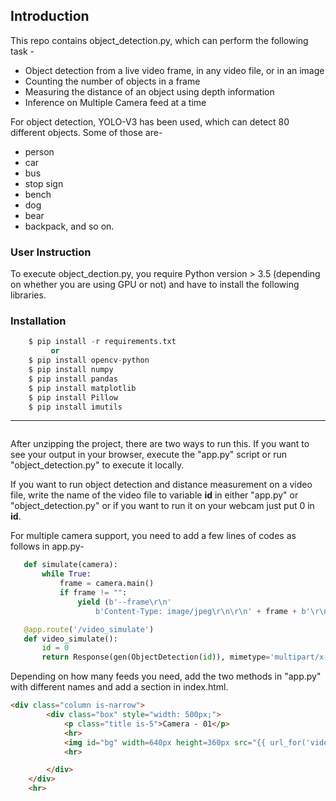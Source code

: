 

## Introduction
 This repo contains object_detection.py, which can perform the following task -
 - Object detection from a live video frame, in any video file, or in an image
 - Counting the number of objects in a frame
 - Measuring the distance of an object using depth information
 - Inference on Multiple Camera feed at a time
 
For object detection, YOLO-V3 has been used, which can detect 80 different objects. Some of those are-
- person
- car
- bus
- stop sign
- bench
- dog
- bear
- backpack, and so on.

### User Instruction




To execute object_dection.py, you require Python version > 3.5 (depending on whether you are using GPU or not) and have to install the following libraries.

### Installation
``` python
    $ pip install -r requirements.txt
         or
    $ pip install opencv-python
    $ pip install numpy
    $ pip install pandas
    $ pip install matplotlib
    $ pip install Pillow
    $ pip install imutils
```
<hr>


```

```


After unzipping the project, there are two ways to run this. If you want to see your output in your browser, execute the "app.py" script or run "object_detection.py" to execute it locally.


If you want to run object detection and distance measurement on a video file, write the name of the video file to variable <b>id</b> in either "app.py" or "object_detection.py" or if you want to run it on your webcam just put 0 in <b>id</b>.




For multiple camera support, you need to add a few lines of codes as follows in app.py-

``` python
   def simulate(camera):
       while True:
           frame = camera.main()
           if frame != "":
               yield (b'--frame\r\n'
                   b'Content-Type: image/jpeg\r\n\r\n' + frame + b'\r\n\r\n')

   @app.route('/video_simulate')
   def video_simulate():
       id = 0
       return Response(gen(ObjectDetection(id)), mimetype='multipart/x-mixed-replace; boundary=frame')
```

Depending on how many feeds you need, add the two methods in "app.py" with different names and add a section in index.html.

``` html
<div class="column is-narrow">
        <div class="box" style="width: 500px;">
            <p class="title is-5">Camera - 01</p>
            <hr>
            <img id="bg" width=640px height=360px src="{{ url_for('video_simulate') }}">
            <hr>

        </div>
    </div>
    <hr>
```
